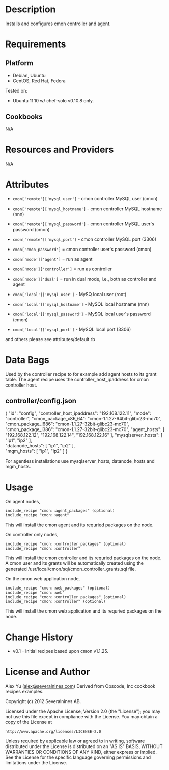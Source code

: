 Description
===========

Installs and configures cmon controller and agent.

Requirements
============

Platform
--------

* Debian, Ubuntu
* CentOS, Red Hat, Fedora

Tested on:

* Ubuntu 11.10 w/ chef-solo v0.10.8 only.

Cookbooks
---------
N/A

Resources and Providers
=======================
N/A

Attributes
==========

* `cmon['remote']['mysql_user']`     - cmon controller MySQL user (cmon)
* `cmon['remote']['mysql_hostname']` - cmon controller MySQL hostname (nnn)
* `cmon['remote']['mysql_password']` - cmon controller MySQL user's password (cmon)
* `cmon['remote']['mysql_port']`     - cmon controller MySQL port (3306)

* `cmon['cmon_password']`        = cmon controller user's password (cmon)
* `cmon['mode']['agent']`        = run as agent
* `cmon['mode']['controller']`   = run as controller
* `cmon['mode']['dual']`         = run in dual mode, i.e., both as controller and agent

* `cmon['local']['mysql_user']`     - MySQ local user (root)
* `cmon['local']['mysql_hostname']` - MySQL local hostname (nnn)
* `cmon['local']['mysql_password']` - MySQL local user's password (cmon)
* `cmon['local']['mysql_port']`     - MySQL local port (3306)

and others please see attributes/default.rb

Data Bags
=========

Used by the controller recipe to for example add agent hosts to its grant table.
The agent recipe uses the controller_host_ipaddress for cmon controller host.

controller/config.json
----------------------
{
  "id": "config",
  "controller_host_ipaddress": "192.168.122.11",
  "mode": "controller",
  "cmon_package_x86_64": "cmon-1.1.27-64bit-glibc23-mc70",
  "cmon_package_i686": "cmon-1.1.27-32bit-glibc23-mc70",
  "cmon_package_i386": "cmon-1.1.27-32bit-glibc23-mc70",
  "agent_hosts": [
     "192.168.122.12",
     "192.168.122.14",
     "192.168.122.16"
    ],
  "mysqlserver_hosts": [
     "ip1",
     "ip2"
  ],    
  "datanode_hosts": [
     "ip1",
     "ip2"
  ],    
  "mgm_hosts": [
     "ip1",
     "ip2"
  ]
}

For agentless installations use mysqlserver_hosts, datanode_hosts and mgm_hosts.

Usage
=====

On agent nodes,

    include_recipe "cmon::agent_packages" (optional)
    include_recipe "cmon::agent"

This will install the cmon agent and its requried packages on the node.

On controller only nodes,

    include_recipe "cmon::controller_packages" (optional)
    include_recipe "cmon::controller"

This will install the cmon controller and its requried packages on the node. A cmon user
and its grants will be automatically created using the generated
/usr/local/cmon/sql/cmon_controller_grants.sql file.

On the cmon web application node,

    include_recipe "cmon::web_packages" (optional)
    include_recipe "cmon::web"
    include_recipe "cmon::controller_packages" (optional)
    include_recipe "cmon::controller" (optional)

This will install the cmon web application and its requried packages on the node. 

Change History
===============

* v0.1 - Initial recipes based upon cmon v1.1.25. 

License and Author
==================

Alex Yu (<alex@severalnines.com>)
Derived from Opscode, Inc cookbook recipes examples.

Copyright (c) 2012 Severalnines AB.

Licensed under the Apache License, Version 2.0 (the "License");
you may not use this file except in compliance with the License.
You may obtain a copy of the License at

    http://www.apache.org/licenses/LICENSE-2.0

Unless required by applicable law or agreed to in writing, software
distributed under the License is distributed on an "AS IS" BASIS,
WITHOUT WARRANTIES OR CONDITIONS OF ANY KIND, either express or implied.
See the License for the specific language governing permissions and
limitations under the License.
